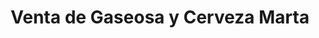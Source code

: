 ---
title: "Venta de Gaseosa y Cerveza Marta"
url: /san-vicente/venta-de-gaseosa-y-cerveza-marta/
shop: comodidad
---